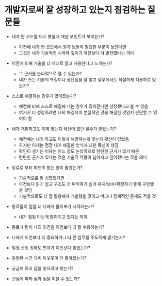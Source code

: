 # 개발자로써 잘 성장하고 있는지 점검하는 질문들

-   내가 짠 코드를 다시 봤을때 개선 포인트가 보이는가?

    -   이전에 내가 짠 코드에서 뭔가 보완이 필요한 부분이 보인다면
    -   그것은 내가 기술적인 시야와 깊이가 이전보다 더 발전했다는 의미

-   이전에 비해 기술을 더 제대로 알고 사용한다고 느끼는가?

    -   그 근거를 논리적으로 댈 수 있는가?
    -   내가 쓰는 기술의 특징이나 장단점을 잘 알고 실무에서도 적절하게 적용하고 있는가?

-   스스로 해결하는 경우가 많아졌는가?

    -   예전에 비해 스스로 해결해 내는 경우가 많아진다면 성장했다고 볼 수 있음
    -   여기서 더 성장하려면 나의 해결책이 본질적인 것을 해결한 것인지 판단할 수 있어야 함

-   내가 개발하고도 이제 맞는지 확신이 없던 횟수가 줄었는가?

    -   예전에는 내가 하고도 이렇게 해결하는게 맞는지 확신이 없었음
    -   하지만 이제는 점점 내가 해결한 방식에 대한 확신이 생김
    -   확인이 생기는 이유는 어느 정도 논리적으로 탄탄한 근거가 있기 때문
    -   탄탄한 근거가 있다는 것은 기술적 역랑이 넓어지고 깊어졌다는 것을 의미

-   동료로 부터 피드백 받는 양이 줄었는가?

    -   기술적으로 잘 성장했다면
    -   이전보다 읽기 쉽고 구조도 더 파악하기 쉽게 유지/보수/확장하기 좋게 구현했을 것임
    -   기술적으로도 더 잘 활용해서 개발했을 것이고 버그나 잠재적인 문제도 적을 것

-   동료들이 점점 더 나에게 물어보기 시작하는가?

    -   내가 점점 아는게 많아지고 있다는 의미

-   동료나 팀이 나의 의견을 이전보다 더 잘 수용하는가?
-   나에게 이전보다 더 중요하거나 더 큰 업무를 주도하게 맡기는가?
-   일정 산정 정확도 편차가 이전보다 줄었는가?
-   동일한 시간 대미 아웃풋이 더 좋아졌는가?
-   궁금해 하고 답을 찾으려고 했는가?
-   관점에 따라 점과 점을 이을 수 있는가?
